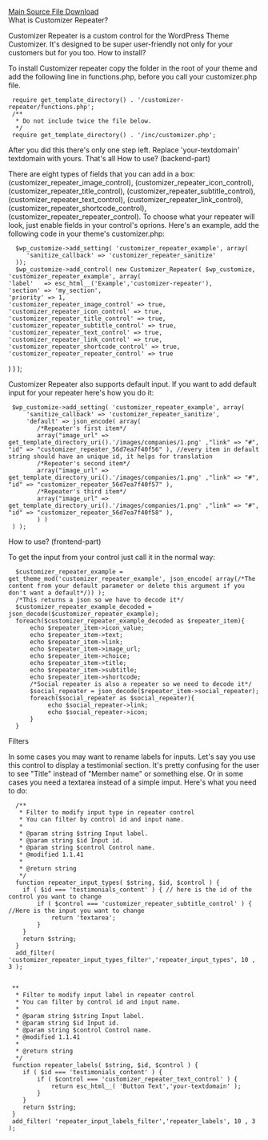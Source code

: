 <a href="https://github.com/cristian-ungureanu/customizer-repeater"> Main Source File Download </a></br>
What is Customizer Repeater?

Customizer Repeater is a custom control for the WordPress Theme Customizer. It's designed to be super user-friendly not only for your customers but for you too.
How to install?

To install Customizer repeater copy the folder in the root of your theme and add the following line in functions.php, before you call your customizer.php file.

     require get_template_directory() . '/customizer-repeater/functions.php';
     /**
      * Do not include twice the file below.
      */
     require get_template_directory() . '/inc/customizer.php';

After you did this there's only one step left. Replace 'your-textdomain' textdomain with yours. That's all
How to use? (backend-part)

There are eight types of fields that you can add in a box: (customizer_repeater_image_control), (customizer_repeater_icon_control), (customizer_repeater_title_control), (customizer_repeater_subtitle_control), (customizer_repeater_text_control), (customizer_repeater_link_control), (customizer_repeater_shortcode_control), (customizer_repeater_repeater_control). To choose what your repeater will look, just enable fields in your control's oprions. Here's an example, add the following code in your theme's customizer.php:

      $wp_customize->add_setting( 'customizer_repeater_example', array(
         'sanitize_callback' => 'customizer_repeater_sanitize'
      ));
      $wp_customize->add_control( new Customizer_Repeater( $wp_customize, 'customizer_repeater_example', array(
	'label'   => esc_html__('Example','customizer-repeater'),
	'section' => 'my_section',
	'priority' => 1,
	'customizer_repeater_image_control' => true,
	'customizer_repeater_icon_control' => true,
	'customizer_repeater_title_control' => true,
	'customizer_repeater_subtitle_control' => true,
	'customizer_repeater_text_control' => true,
	'customizer_repeater_link_control' => true,
	'customizer_repeater_shortcode_control' => true,
	'customizer_repeater_repeater_control' => true
 ) ) );

Customizer Repeater also supports default input. If you want to add default input for your repeater here's how you do it:

     $wp_customize->add_setting( 'customizer_repeater_example', array(
         'sanitize_callback' => 'customizer_repeater_sanitize',
         'default' => json_encode( array(
            /*Repeater's first item*/
            array("image_url" => get_template_directory_uri().'/images/companies/1.png' ,"link" => "#", "id" => "customizer_repeater_56d7ea7f40f56" ), //every item in default string should have an unique id, it helps for translation
            /*Repeater's second item*/
            array("image_url" => get_template_directory_uri().'/images/companies/1.png' ,"link" => "#", "id" => "customizer_repeater_56d7ea7f40f57" ),
            /*Repeater's third item*/
            array("image_url" => get_template_directory_uri().'/images/companies/1.png' ,"link" => "#", "id" => "customizer_repeater_56d7ea7f40f58" ),
            ) )
     ) );

How to use? (frontend-part)

To get the input from your control just call it in the normal way:

      $customizer_repeater_example = get_theme_mod('customizer_repeater_example', json_encode( array(/*The content from your default parameter or delete this argument if you don't want a default*/)) );
      /*This returns a json so we have to decode it*/
      $customizer_repeater_example_decoded = json_decode($customizer_repeater_example);
      foreach($customizer_repeater_example_decoded as $repeater_item){
          echo $repeater_item->icon_value;
          echo $repeater_item->text;
          echo $repeater_item->link;
          echo $repeater_item->image_url;
          echo $repeater_item->choice;
          echo $repeater_item->title;
          echo $repeater_item->subtitle;
          echo $repeater_item->shortcode;
          /*Social repeater is also a repeater so we need to decode it*/
          $social_repeater = json_decode($repeater_item->social_repeater);
          foreach($social_repeater as $social_repeater){
               echo $social_repeater->link;
               echo $social_repeater->icon;
          }
      }

Filters

In some cases you may want to rename labels for inputs. Let's say you use this control to display a testimonial section. It's pretty confusing for the user to see "Title" instead of "Member name" or something else. Or in some cases you need a textarea instead of a simple imput. Here's what you need to do:

      /**
       * Filter to modify input type in repeater control
       * You can filter by control id and input name.
       *
       * @param string $string Input label.
       * @param string $id Input id.
       * @param string $control Control name.
       * @modified 1.1.41
       *
       * @return string
       */
      function repeater_input_types( $string, $id, $control ) {
      	if ( $id === 'testimonials_content' ) { // here is the id of the control you want to change
      		if ( $control === 'customizer_repeater_subtitle_control' ) { //Here is the input you want to change
      			return 'textarea';
      		}
      	}
      	return $string;
      }
      add_filter( 'customizer_repeater_input_types_filter','repeater_input_types', 10 , 3 );


     **
      * Filter to modify input label in repeater control
      * You can filter by control id and input name.
      *
      * @param string $string Input label.
      * @param string $id Input id.
      * @param string $control Control name.
      * @modified 1.1.41
      *
      * @return string
      */
     function repeater_labels( $string, $id, $control ) {
     	if ( $id === 'testimonials_content' ) {
     		if ( $control === 'customizer_repeater_text_control' ) {
     			return esc_html__( 'Button Text','your-textdomain' );
     		}
        }
        return $string;
     }
     add_filter( 'repeater_input_labels_filter','repeater_labels', 10 , 3 );
